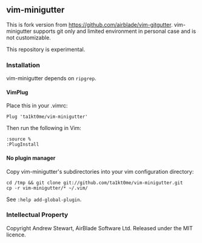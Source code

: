## vim-minigutter

This is fork version from https://github.com/airblade/vim-gitgutter. vim-minigutter supports git only and limited environment in personal case and is not customizable.

This repository is experimental.

### Installation

vim-minigutter depends on `ripgrep`.

#### VimPlug

Place this in your .vimrc:

```viml
Plug 'ta1kt0me/vim-minigutter'
```

Then run the following in Vim:

```
:source %
:PlugInstall
```

#### No plugin manager

Copy vim-minigutter's subdirectories into your vim configuration directory:

```
cd /tmp && git clone git://github.com/ta1kt0me/vim-minigutter.git
cp -r vim-minigutter/* ~/.vim/
```

See `:help add-global-plugin`.


### Intellectual Property

Copyright Andrew Stewart, AirBlade Software Ltd.  Released under the MIT licence.


  [pathogen]: https://github.com/tpope/vim-pathogen
  [siv]: http://pluralsight.com/training/Courses/TableOfContents/smash-into-vim
  [airblade]: http://airbladesoftware.com/peepcode-vim
  [terminus]: https://github.com/wincent/terminus
